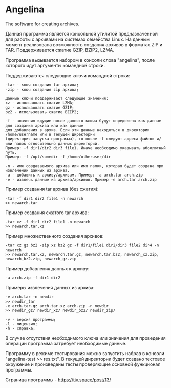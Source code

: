 # Angelina
The software for creating archives.

Данная программа является консольной утилитой предназначенной для работы с архивами на системах семейства Linux.
На данным момент реализована возможность создания архивов в форматах ZIP и TAR. Поддерживается сжатие GZIP, BZIP2, LZMA.

Программа вызывается набором в консоли слова "angelina", после которого идут аргументы командной строки.

Поддерживаются следующие ключи командной строки:
	
	-tar - ключ создания tar архива;
	-zip - ключ создания zip архива;

	Данные ключи поддерживают следующие значения:
	xz - использовать сжатие LZMA;
	gz - использовать сжатие GZIP;
	bz2 - использовать сжатие BZIP2;

	-f - значения идущие после данного ключа будут определены как данные для создания архива или как данные
	для добавления в архив. Если эти данные находяться в директории /home/username или в текущей директории 
	(директория запуска программы), то после -f следуют адреса файлов и/или папок относительно данных директорий.
	Пример: -f dir1/dir2 dir3 file1. Иначе необходимо указывать абсолютный путь. 
	Пример: -f /opt/somedir -f /home/otheruser/dir

	-n - имя создаваемого архива или имя папки, которая будет создана при извлечении данных из архива.
	-a - добавить к архиву/архивам. Пример: -a arch.tar arch.zip
	-e - извлечь данные из архива/архивов. Пример -e arch.tar arch.zip

Пример создания tar архива (без сжатия):
	
	-tar -f dir1 dir2 file1 -n newarch
	>> newarch.tar

Пример создания сжатого tar архива:
	
	-tar xz -f dir1 dir2 file1 -n newarch
	>> newarch.tar.xz

Пример множественного создания архивов:
	
	-tar xz gz bz2 -zip xz bz2 gz -f dir1/file1 dir2/dir3 file2 dir4 -n newarch
	>> newarch.tar.xz, newarch.tar.gz, newarch.tar.bz2, newarch_xz.zip, newarch_bz2.zip, newarch_gz.zip

Пример добавления данных к архиву:

	-a arch.zip -f dir1 dir2

Примеры извлечения данных из архива:
	
	-e arch.tar -n newdir
	>> newdir_tar
	-e arch.tar.gz arch.tar.xz arch.zip -n newdir
	>> newdir_gz/ newdir_xz/ newdir_bz2/ newdir_zip/

	-v - версия программы;
	-l - лицензия;
	-h - справка;

В случае отсутствия необходимого ключа или значения для проведения операции программа затребует необходимые данные.

Программу в режиме тестирования можно запустить набрав в консоли "angelina-test >> res.txt". В текущей директории будет создано тестовое окружение и произведены тесты проверяющие основной функционал программы.

Страница программы - https://tiv.space/post/13/



	
	
 
	
